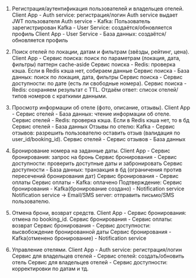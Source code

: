 1. Регистрация/аутентификация пользователей и владельцев отелей.
Client App - Auth service: регистрация/логин
Auth service выдает JWT пользователя
Auth service - Kafka: Пользователь зарегистрирован
Kafka - User Service: создаётся/обновляется профиль
Client App - User Service - База данных: создаётся/обновляется профиль

2. Поиск отелей по локации, датам и фильтрам (звёзды, рейтинг, цена).
Client App - Сервис поиска: поиск по параметрам (локация, дата, фильтры)
паттерн cache-aside
Сервис поиска - Redis: проверка кэша. Если в Redis кэша нет, собираем данные
Сервис поиска - База данных: поиск по локация, дата, фильтры
Сервис поиска - Сервис доступности: по дате (есть ли свободные номера).
Сервис поиска - Redis: сохраняем результат с TTL.
Отдаём ответ: список отелей/типов номеров с краткими данными.

3. Просмотр информации об отеле (фото, описание, отзывы).
Client App - Сервис отелей - База данных: чтение информации об отеле.
Сервис отелей - Redis: проверка кэша. Если в Redis кэша нет, то в бд
Сервис отелей - База данных
Отзывы по отелю: 
Kafka - Сервис отзывов: разрешить пользователю оставить отзыв (валидация по user_id/booking_id).
Сервис отелей - Сервис отзывов - База данных

4. Бронирование номера на заданные даты.
Client App - Сервис бронирования: запрос на бронь
Сервис бронирования - Сервис доступности: проверить доступные даты и забронировать
Сервис доступности - База данных: транзакция в бд (ограничения против пересечений бронирования дат)
Сервис бронирования - Сервис оплаты
Сервис оплаты - Kafka: оплачено
Подтверждение:
Сервис бронирования - Kafka(бронирование создано) - Notification service
Notification service → Email/SMS server: отправить письмо/SMS пользователю.

5. Отмена брони, возврат средств.
Client App - Сервис бронирования: отмена по booking_id.
Сервис бронирования - Сервис оплаты: возврат
Сервис бронирования - Сервис доступности: высвобождение бронированной даты
Сервис бронирования - Kafka(отменено бронирование) - Notification service

6. Управление отелями.
Client App - Auth service: регистрация/логин
Сервис для владельцев отелей - Сервис отелей: создать/обновить отель
Сервис для владельцев отелей - Сервис доступности: корректировки по датам и тд.

